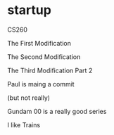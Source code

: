 # startup
CS260

The First Modification

The Second Modification

The Third Modification Part 2

Paul is maing a commit

(but not really)

Gundam 00 is a really good series 

I like Trains

